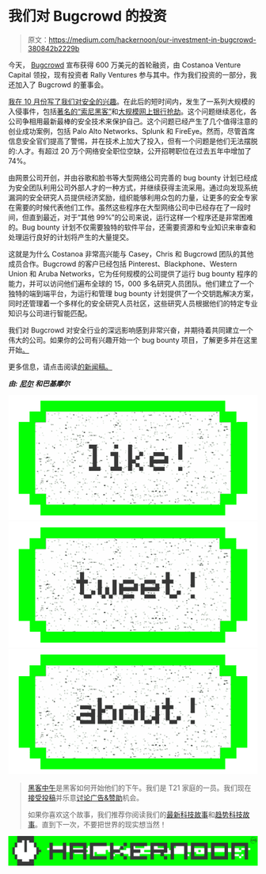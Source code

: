 # 我们对 Bugcrowd 的投资

> 原文：<https://medium.com/hackernoon/our-investment-in-bugcrowd-380842b2229b>

今天， [Bugcrowd](http://www.bugcrowd.com/) 宣布获得 600 万美元的首轮融资，由 Costanoa Venture Capital 领投，现有投资者 Rally Ventures 参与其中。作为我们投资的一部分，我还加入了 Bugcrowd 的董事会。

[我在 10 月份写了我们对安全的兴趣](http://techcrunch.com/2014/10/25/security-will-need-big-insight-not-just-big-data/)。在此后的短时间内，发生了一系列大规模的入侵事件，包括[著名的“索尼黑客”](http://www.bbc.com/news/entertainment-arts-30512032)和[大规模网上银行抢劫](http://www.nytimes.com/2015/02/15/world/bank-hackers-steal-millions-via-malware.html)。这个问题继续恶化，各公司争相用最新最棒的安全技术来保护自己。这个问题已经产生了几个值得注意的创业成功案例，包括 Palo Alto Networks、Splunk 和 FireEye。然而，尽管首席信息安全官们提高了警惕，并在技术上加大了投入，但有一个问题是他们无法摆脱的:人才。有超过 20 万个网络安全职位空缺，公开招聘职位在过去五年中增加了 74%。

由网景公司开创，并由谷歌和脸书等大型网络公司完善的 bug bounty 计划已经成为安全团队利用公司外部人才的一种方式，并继续获得主流采用。通过向发现系统漏洞的安全研究人员提供经济奖励，组织能够利用众包的力量，让更多的安全专家在需要的时候代表他们工作。虽然这些程序在大型网络公司中已经存在了一段时间，但直到最近，对于“其他 99%”的公司来说，运行这样一个程序还是非常困难的。Bug bounty 计划不仅需要独特的软件平台，还需要资源和专业知识来审查和处理运行良好的计划将产生的大量提交。

这就是为什么 Costanoa 非常高兴能与 Casey，Chris 和 Bugcrowd 团队的其他成员合作。Bugcrowd 的客户已经包括 Pinterest、Blackphone、Western Union 和 Aruba Networks，它为任何规模的公司提供了运行 bug bounty 程序的能力，并可以访问他们遍布全球的 15，000 多名研究人员团队。他们建立了一个独特的端到端平台，为运行和管理 bug bounty 计划提供了一个交钥匙解决方案，同时还管理着一个多样化的安全研究人员社区，这些研究人员根据他们的特定专业知识与公司进行智能匹配。

我们对 Bugcrowd 对安全行业的深远影响感到非常兴奋，并期待着共同建立一个伟大的公司。如果你的公司有兴趣开始一个 bug bounty 项目，了解更多并在这里开始[。](https://tracker.bugcrowd.com/customers/programs/new?auto_signup%5Bbounty_type%5D=flex)

更多信息，请点击阅读[的新闻稿。](https://blog.bugcrowd.com/bugcrowd-raises-6-million-series-funding/)

***由:*** [***尼尔***](/@nocchiogrosso) ***和巴基摩尔***

[![](img/50ef4044ecd4e250b5d50f368b775d38.png)](http://bit.ly/HackernoonFB)[![](img/979d9a46439d5aebbdcdca574e21dc81.png)](https://goo.gl/k7XYbx)[![](img/2930ba6bd2c12218fdbbf7e02c8746ff.png)](https://goo.gl/4ofytp)

> [黑客中午](http://bit.ly/Hackernoon)是黑客如何开始他们的下午。我们是 T21 家庭的一员。我们现在[接受投稿](http://bit.ly/hackernoonsubmission)并乐意[讨论广告&赞助](mailto:partners@amipublications.com)机会。
> 
> 如果你喜欢这个故事，我们推荐你阅读我们的[最新科技故事](http://bit.ly/hackernoonlatestt)和[趋势科技故事](https://hackernoon.com/trending)。直到下一次，不要把世界的现实想当然！

[![](img/be0ca55ba73a573dce11effb2ee80d56.png)](https://goo.gl/Ahtev1)